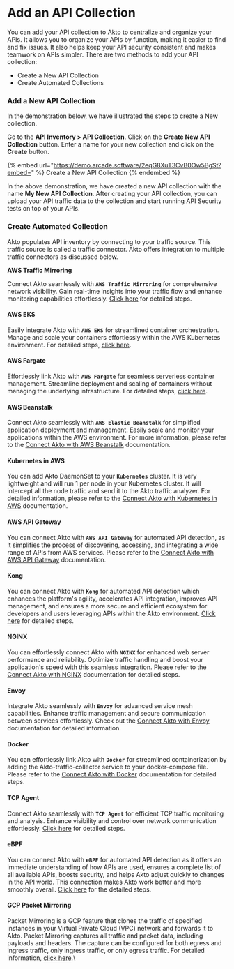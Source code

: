 # Add an API Collection

You can add your API collection to Akto to centralize and organize your APIs. It allows you to organize your APIs by function, making it easier to find and fix issues. It also helps keep your API security consistent and makes teamwork on APIs simpler. There are two methods to add your API collection:

* Create a New API Collection
* Create Automated Collections

### Add a New API Collection

In the demonstration below, we have illustrated the steps to create a New collection.

Go to the **API Inventory > API Collection**. Click on the **Create New API Collection** button. Enter a name for your new collection and click on the **Create** button.

{% embed url="https://demo.arcade.software/2eqG8XuT3CvB0Ow5BgSt?embed=" %}
Create a New API Collection
{% endembed %}

In the above demonstration, we have created a new API collection with the name **My New API Collection**. After creating your API collection, you can upload your API traffic data to the collection and start running API Security tests on top of your APIs.

### Create Automated Collection

Akto populates API inventory by connecting to your traffic source. This traffic source is called a traffic connector. Akto offers integration to multiple traffic connectors as discussed below.

**AWS Traffic Mirroring**

Connect Akto seamlessly with **`AWS Traffic Mirroring`** for comprehensive network visibility. Gain real-time insights into your traffic flow and enhance monitoring capabilities effortlessly. [Click here](https://docs.akto.io/traffic-connections/traffic-data-sources/amazon-aws) for detailed steps.

#### **AWS EKS**

Easily integrate Akto with **`AWS EKS`** for streamlined container orchestration. Manage and scale your containers effortlessly within the AWS Kubernetes environment. For detailed steps, [click here](https://docs.akto.io/traffic-connections/traffic-data-sources/aws-eks).

#### **AWS Fargate**

Effortlessly link Akto with **`AWS Fargate`** for seamless serverless container management. Streamline deployment and scaling of containers without managing the underlying infrastructure. For detailed steps, [click here](https://docs.akto.io/traffic-connections/traffic-data-sources/aws-fargate).

#### **AWS Beanstalk**

Connect Akto seamlessly with **`AWS Elastic Beanstalk`** for simplified application deployment and management. Easily scale and monitor your applications within the AWS environment. For more information, please refer to the [Connect Akto with AWS Beanstalk](https://docs.akto.io/traffic-connections/traffic-data-sources/aws-beanstalk) documentation.

#### **Kubernetes in AWS**

You can add Akto DaemonSet to your **`Kubernetes`** cluster. It is very lightweight and will run 1 per node in your Kubernetes cluster. It will intercept all the node traffic and send it to the Akto traffic analyzer. For detailed information, please refer to the [Connect Akto with Kubernetes in AWS](https://docs.akto.io/traffic-connections/traffic-data-sources/kubernetes) documentation.

#### **AWS API Gateway**

You can connect Akto with **`AWS API Gateway`** for automated API detection, as it simplifies the process of discovering, accessing, and integrating a wide range of APIs from AWS services. Please refer to the [Connect Akto with AWS API Gateway](https://docs.akto.io/traffic-connections/traffic-data-sources/aws-api-gateway) documentation.

#### **Kong**

You can connect Akto with **`Kong`** for automated API detection which enhances the platform's agility, accelerates API integration, improves API management, and ensures a more secure and efficient ecosystem for developers and users leveraging APIs within the Akto environment. [Click here](https://docs.akto.io/traffic-connections/traffic-data-sources/kong) for detailed steps.

#### **NGINX**

You can effortlessly connect Akto with **`NGINX`** for enhanced web server performance and reliability. Optimize traffic handling and boost your application's speed with this seamless integration. Please refer to the [Connect Akto with NGINX](https://docs.akto.io/traffic-connections/traffic-data-sources/nginx) documentation for detailed steps.

#### **Envoy**

Integrate Akto seamlessly with **`Envoy`** for advanced service mesh capabilities. Enhance traffic management and secure communication between services effortlessly. Check out the [Connect Akto with Envoy](https://docs.akto.io/traffic-connections/traffic-data-sources/envoy) documentation for detailed information.

#### **Docker**

You can effortlessly link Akto with **`Docker`** for streamlined containerization by adding the Akto-traffic-collector service to your docker-compose file. Please refer to the [Connect Akto with Docker](https://docs.akto.io/traffic-connections/traffic-data-sources/docker) documentation for detailed steps.

#### **TCP Agent**

Connect Akto seamlessly with **`TCP Agent`** for efficient TCP traffic monitoring and analysis. Enhance visibility and control over network communication effortlessly. [Click here](https://docs.akto.io/traffic-connections/traffic-data-sources/tcp-agent) for detailed steps.

#### **eBPF**

You can connect Akto with **`eBPF`** for automated API detection as it offers an immediate understanding of how APIs are used, ensures a complete list of all available APIs, boosts security, and helps Akto adjust quickly to changes in the API world. This connection makes Akto work better and more smoothly overall. [Click here](https://docs.akto.io/traffic-connections/traffic-data-sources/ebpf) for the detailed steps.

#### **GCP Packet Mirroring**

Packet Mirroring is a GCP feature that clones the traffic of specified instances in your Virtual Private Cloud (VPC) network and forwards it to Akto. Packet Mirroring captures all traffic and packet data, including payloads and headers. The capture can be configured for both egress and ingress traffic, only ingress traffic, or only egress traffic. For detailed information, [click here](https://docs.akto.io/traffic-connections/traffic-data-sources/google-cloud-gcp).\
